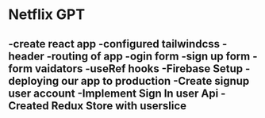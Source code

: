 # Netflix GPT
-create react app
-configured tailwindcss
-header
-routing of app
-ogin form
-sign up form
-form vaidators
-useRef hooks
-Firebase Setup
-deploying our app to production
-Create signup user account
-Implement Sign In user Api
-Created Redux Store with userslice
-